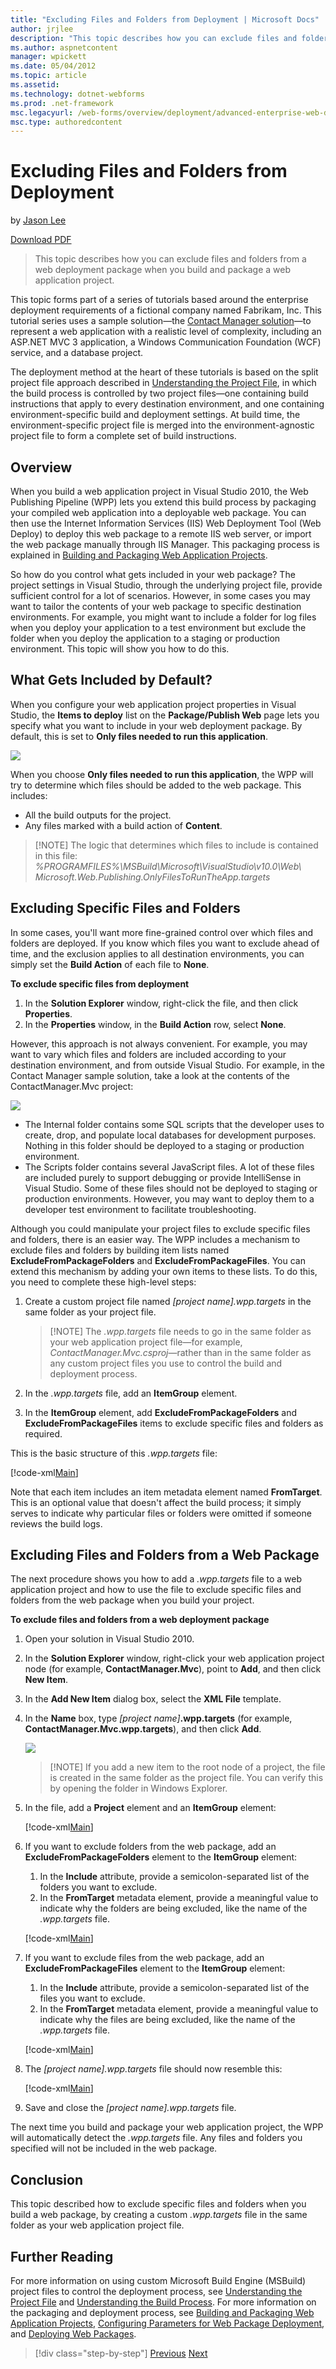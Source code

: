 ```yaml
---
title: "Excluding Files and Folders from Deployment | Microsoft Docs"
author: jrjlee
description: "This topic describes how you can exclude files and folders from a web deployment package when you build and package a web application project."
ms.author: aspnetcontent
manager: wpickett
ms.date: 05/04/2012
ms.topic: article
ms.assetid: 
ms.technology: dotnet-webforms
ms.prod: .net-framework
msc.legacyurl: /web-forms/overview/deployment/advanced-enterprise-web-deployment/excluding-files-and-folders-from-deployment
msc.type: authoredcontent
---
```

Excluding Files and Folders from Deployment
====================
by [Jason Lee](https://github.com/jrjlee)

[Download PDF](https://msdnshared.blob.core.windows.net/media/MSDNBlogsFS/prod.evol.blogs.msdn.com/CommunityServer.Blogs.Components.WeblogFiles/00/00/00/63/56/8130.DeployingWebAppsInEnterpriseScenarios.pdf)

> This topic describes how you can exclude files and folders from a web deployment package when you build and package a web application project.


This topic forms part of a series of tutorials based around the enterprise deployment requirements of a fictional company named Fabrikam, Inc. This tutorial series uses a sample solution&#x2014;the [Contact Manager solution](../web-deployment-in-the-enterprise/the-contact-manager-solution.md)&#x2014;to represent a web application with a realistic level of complexity, including an ASP.NET MVC 3 application, a Windows Communication Foundation (WCF) service, and a database project.

The deployment method at the heart of these tutorials is based on the split project file approach described in [Understanding the Project File](../web-deployment-in-the-enterprise/understanding-the-project-file.md), in which the build process is controlled by two project files&#x2014;one containing build instructions that apply to every destination environment, and one containing environment-specific build and deployment settings. At build time, the environment-specific project file is merged into the environment-agnostic project file to form a complete set of build instructions.

## Overview

When you build a web application project in Visual Studio 2010, the Web Publishing Pipeline (WPP) lets you extend this build process by packaging your compiled web application into a deployable web package. You can then use the Internet Information Services (IIS) Web Deployment Tool (Web Deploy) to deploy this web package to a remote IIS web server, or import the web package manually through IIS Manager. This packaging process is explained in [Building and Packaging Web Application Projects](../web-deployment-in-the-enterprise/building-and-packaging-web-application-projects.md).

So how do you control what gets included in your web package? The project settings in Visual Studio, through the underlying project file, provide sufficient control for a lot of scenarios. However, in some cases you may want to tailor the contents of your web package to specific destination environments. For example, you might want to include a folder for log files when you deploy your application to a test environment but exclude the folder when you deploy the application to a staging or production environment. This topic will show you how to do this.

## What Gets Included by Default?

When you configure your web application project properties in Visual Studio, the **Items to deploy** list on the **Package/Publish Web** page lets you specify what you want to include in your web deployment package. By default, this is set to **Only files needed to run this application**.

![](excluding-files-and-folders-from-deployment/_static/image1.png)

When you choose **Only files needed to run this application**, the WPP will try to determine which files should be added to the web package. This includes:

- All the build outputs for the project.
- Any files marked with a build action of **Content**.

> [!NOTE] The logic that determines which files to include is contained in this file:   
> *%PROGRAMFILES%\MSBuild\Microsoft\VisualStudio\v10.0\Web\ Microsoft.Web.Publishing.OnlyFilesToRunTheApp.targets*


## Excluding Specific Files and Folders

In some cases, you&#x27;ll want more fine-grained control over which files and folders are deployed. If you know which files you want to exclude ahead of time, and the exclusion applies to all destination environments, you can simply set the **Build Action** of each file to **None**.

**To exclude specific files from deployment**

1. In the **Solution Explorer** window, right-click the file, and then click **Properties**.
2. In the **Properties** window, in the **Build Action** row, select **None**.

However, this approach is not always convenient. For example, you may want to vary which files and folders are included according to your destination environment, and from outside Visual Studio. For example, in the Contact Manager sample solution, take a look at the contents of the ContactManager.Mvc project:

![](excluding-files-and-folders-from-deployment/_static/image2.png)

- The Internal folder contains some SQL scripts that the developer uses to create, drop, and populate local databases for development purposes. Nothing in this folder should be deployed to a staging or production environment.
- The Scripts folder contains several JavaScript files. A lot of these files are included purely to support debugging or provide IntelliSense in Visual Studio. Some of these files should not be deployed to staging or production environments. However, you may want to deploy them to a developer test environment to facilitate troubleshooting.

Although you could manipulate your project files to exclude specific files and folders, there is an easier way. The WPP includes a mechanism to exclude files and folders by building item lists named **ExcludeFromPackageFolders** and **ExcludeFromPackageFiles**. You can extend this mechanism by adding your own items to these lists. To do this, you need to complete these high-level steps:

1. Create a custom project file named *[project name].wpp.targets* in the same folder as your project file.

    > [!NOTE] The *.wpp.targets* file needs to go in the same folder as your web application project file&#x2014;for example, *ContactManager.Mvc.csproj*&#x2014;rather than in the same folder as any custom project files you use to control the build and deployment process.
2. In the *.wpp.targets* file, add an **ItemGroup** element.
3. In the **ItemGroup** element, add **ExcludeFromPackageFolders** and **ExcludeFromPackageFiles** items to exclude specific files and folders as required.

This is the basic structure of this *.wpp.targets* file:


[!code-xml[Main](excluding-files-and-folders-from-deployment/samples/sample1.xml)]


Note that each item includes an item metadata element named **FromTarget**. This is an optional value that doesn&#x27;t affect the build process; it simply serves to indicate why particular files or folders were omitted if someone reviews the build logs.

## Excluding Files and Folders from a Web Package

The next procedure shows you how to add a *.wpp.targets* file to a web application project and how to use the file to exclude specific files and folders from the web package when you build your project.

**To exclude files and folders from a web deployment package**

1. Open your solution in Visual Studio 2010.
2. In the **Solution Explorer** window, right-click your web application project node (for example, **ContactManager.Mvc**), point to **Add**, and then click **New Item**.
3. In the **Add New Item** dialog box, select the **XML File** template.
4. In the **Name** box, type *[project name]***.wpp.targets** (for example, **ContactManager.Mvc.wpp.targets**), and then click **Add**.

    ![](excluding-files-and-folders-from-deployment/_static/image3.png)

    > [!NOTE] If you add a new item to the root node of a project, the file is created in the same folder as the project file. You can verify this by opening the folder in Windows Explorer.
5. In the file, add a **Project** element and an **ItemGroup** element:

    [!code-xml[Main](excluding-files-and-folders-from-deployment/samples/sample2.xml)]
6. If you want to exclude folders from the web package, add an **ExcludeFromPackageFolders** element to the **ItemGroup** element:

    1. In the **Include** attribute, provide a semicolon-separated list of the folders you want to exclude.
    2. In the **FromTarget** metadata element, provide a meaningful value to indicate why the folders are being excluded, like the name of the *.wpp.targets* file.

    [!code-xml[Main](excluding-files-and-folders-from-deployment/samples/sample3.xml)]
7. If you want to exclude files from the web package, add an **ExcludeFromPackageFiles** element to the **ItemGroup** element:

    1. In the **Include** attribute, provide a semicolon-separated list of the files you want to exclude.
    2. In the **FromTarget** metadata element, provide a meaningful value to indicate why the files are being excluded, like the name of the *.wpp.targets* file.

    [!code-xml[Main](excluding-files-and-folders-from-deployment/samples/sample4.xml)]
8. The *[project name].wpp.targets* file should now resemble this:

    [!code-xml[Main](excluding-files-and-folders-from-deployment/samples/sample5.xml)]
9. Save and close the *[project name].wpp.targets* file.

The next time you build and package your web application project, the WPP will automatically detect the *.wpp.targets* file. Any files and folders you specified will not be included in the web package.

## Conclusion

This topic described how to exclude specific files and folders when you build a web package, by creating a custom *.wpp.targets* file in the same folder as your web application project file.

## Further Reading

For more information on using custom Microsoft Build Engine (MSBuild) project files to control the deployment process, see [Understanding the Project File](../web-deployment-in-the-enterprise/understanding-the-project-file.md) and [Understanding the Build Process](../web-deployment-in-the-enterprise/understanding-the-build-process.md). For more information on the packaging and deployment process, see [Building and Packaging Web Application Projects](../web-deployment-in-the-enterprise/building-and-packaging-web-application-projects.md), [Configuring Parameters for Web Package Deployment](../web-deployment-in-the-enterprise/configuring-parameters-for-web-package-deployment.md), and [Deploying Web Packages](../web-deployment-in-the-enterprise/deploying-web-packages.md).

>[!div class="step-by-step"]
[Previous](deploying-membership-databases-to-enterprise-environments.md)
[Next](taking-web-applications-offline-with-web-deploy.md)